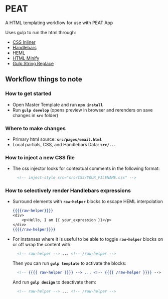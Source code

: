 # PEAT

A HTML templating workflow for use with PEAT App

Uses gulp to run the html through:

- [CSS Inliner](https://www.npmjs.com/package/gulp-style-inject)
- [Handlebars](https://www.npmjs.com/package/gulp-compile-handlebars)
- [HEML](https://heml.io/)
- [HTML Minify](https://www.npmjs.com/package/gulp-htmlmin)
- [Gulp String Replace](https://www.npmjs.com/package/gulp-string-replace)

## Workflow things to note

### How to get started

- Open Master Template and run **`npm install`**
- Run **`gulp develop`** (opens preview in browser and rerenders on save changes in **`src`** folder)

### Where to make changes

- Primary html source: **`src/pages/email.html`**
- Local partials, CSS, and Handlebars Data: **`src/...`**

### How to inject a new CSS file

- The css injector looks for contextual comments in the following format:

   ```html
	 <!-- inject-style src="src/CSS/YOUR_FILENAME.css" -->
	 ```

### How to selectively render Handlebars expressions

- Surround elements with **`raw-helper`** blocks to escape HEML interpolation
   ```handlebars
   {{{{raw-helper}}}} 
   <div>
	   <p>Hello, I am {{ your_expression }}</p>
   </div> 
   {{{{/raw-helper}}}}
   ```
 
- For instanses where it is useful to be able to toggle **`raw-helper`** blocks on or off wrap the content with:

  ```handlebars
	<!-- raw-helper --> ... <!-- /raw-helper -->
	```

  Then you can run **`gulp template`** to activate the blocks:

  ```handlebars
	<!-- {{{{ raw-helper }}}} --> ... <!-- {{{{ /raw-helper }}}} -->
	```

  And run **`gulp design`** to deactivate them:

  ```handlebars
	<!-- raw-helper --> ... <!-- /raw-helper -->
	```
